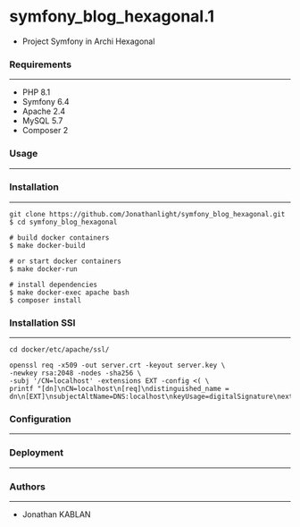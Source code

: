 # symfony_blog_hexagonal.1
- Project Symfony in Archi Hexagonal

### Requirements
---

- PHP 8.1
- Symfony 6.4
- Apache 2.4
- MySQL 5.7
- Composer 2

### Usage
---

### Installation
---

```
git clone https://github.com/Jonathanlight/symfony_blog_hexagonal.git
$ cd symfony_blog_hexagonal

# build docker containers
$ make docker-build

# or start docker containers
$ make docker-run

# install dependencies
$ make docker-exec apache bash
$ composer install
```

### Installation SSl
---
```
cd docker/etc/apache/ssl/

openssl req -x509 -out server.crt -keyout server.key \
-newkey rsa:2048 -nodes -sha256 \
-subj '/CN=localhost' -extensions EXT -config <( \
printf "[dn]\nCN=localhost\n[req]\ndistinguished_name = dn\n[EXT]\nsubjectAltName=DNS:localhost\nkeyUsage=digitalSignature\nextendedKeyUsage=serverAuth")
```

### Configuration
---

### Deployment
---

### Authors
---

- Jonathan KABLAN

